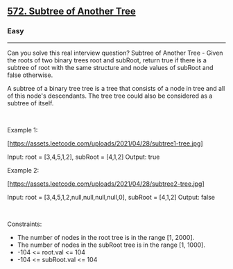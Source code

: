 <h2><a href="https://leetcode.com/problems/subtree-of-another-tree/">572. Subtree of Another Tree</a></h2><h3>Easy</h3><hr>Can you solve this real interview question? Subtree of Another Tree - Given the roots of two binary trees root and subRoot, return true if there is a subtree of root with the same structure and node values of subRoot and false otherwise.

A subtree of a binary tree tree is a tree that consists of a node in tree and all of this node's descendants. The tree tree could also be considered as a subtree of itself.

 

Example 1:

[https://assets.leetcode.com/uploads/2021/04/28/subtree1-tree.jpg]


Input: root = [3,4,5,1,2], subRoot = [4,1,2]
Output: true


Example 2:

[https://assets.leetcode.com/uploads/2021/04/28/subtree2-tree.jpg]


Input: root = [3,4,5,1,2,null,null,null,null,0], subRoot = [4,1,2]
Output: false


 

Constraints:

 * The number of nodes in the root tree is in the range [1, 2000].
 * The number of nodes in the subRoot tree is in the range [1, 1000].
 * -104 <= root.val <= 104
 * -104 <= subRoot.val <= 104